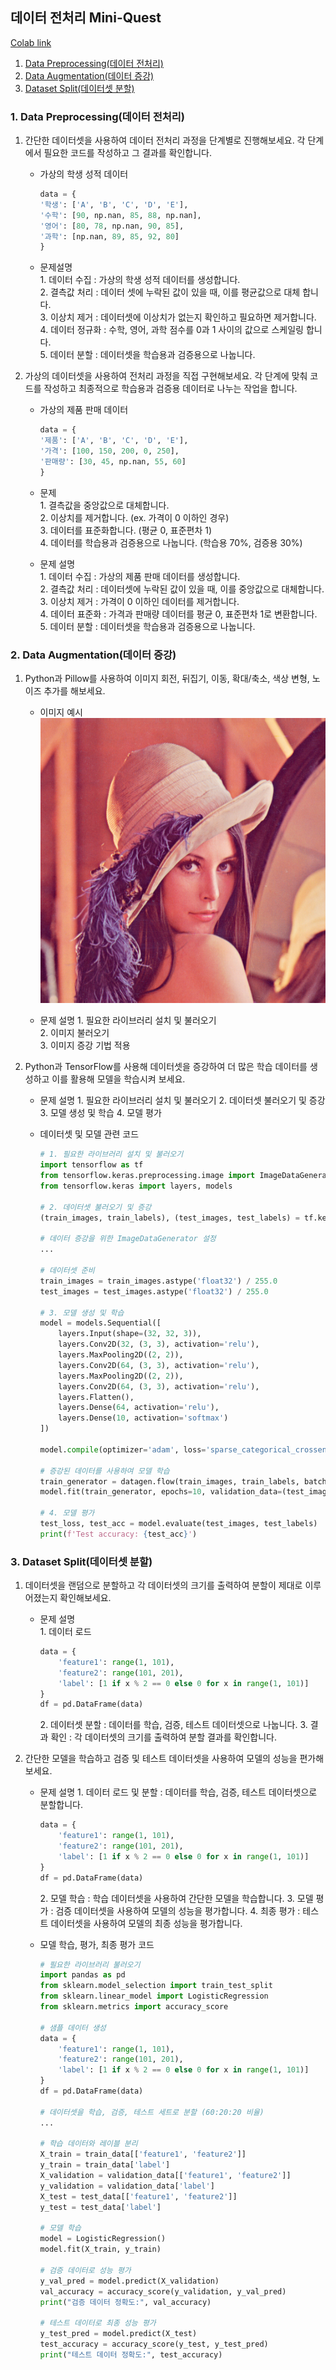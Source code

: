## 데이터 전처리 Mini-Quest
[Colab link]()</br>
1. [Data Preprocessing(데이터 전처리)](#1-data-preprocessing데이터-전처리)
2. [Data Augmentation(데이터 증강)](#2-data-augmentation데이터-증강)
3. [Dataset Split(데이터셋 분할)](#3-dataset-split데이터셋-분할)

### 1. Data Preprocessing(데이터 전처리)
1. 간단한 데이터셋을 사용하여 데이터 전처리 과정을 단계별로 진행해보세요. 각 단계에서 필요한 코드를 작성하고 그 결과를 확인합니다.</br>

    - 가상의 학생 성적 데이터
        ```python
        data = {
        '학생': ['A', 'B', 'C', 'D', 'E'],
        '수학': [90, np.nan, 85, 88, np.nan],
        '영어': [80, 78, np.nan, 90, 85],
        '과학': [np.nan, 89, 85, 92, 80]
        }
        ```
    - 문제설명</br>
        1\. 데이터 수집 : 가상의 학생 성적 데이터를 생성합니다.</br>
        2\. 결측값 처리 : 데이터 셋에 누락된 값이 있을 때, 이를 평균값으로 대체 합니다.</br>
        3\. 이상치 제거 : 데이터셋에 이상치가 없는지 확인하고 필요하면 제거합니다.</br>
        4\. 데이터 정규화 : 수학, 영어, 과학 점수를 0과 1 사이의 값으로 스케일링 합니다.</br>
        5\. 데이터 분할 : 데이터셋을 학습용과 검증용으로 나눕니다.</br>

2. 가상의 데이터셋을 사용하여 전처리 과정을 직접 구현해보세요. 각 단계에 맞춰 코드를 작성하고 최종적으로 학습용과 검증용 데이터로 나누는 작업을 합니다.</br>

    - 가상의 제품 판매 데이터
        ```python
        data = {
        '제품': ['A', 'B', 'C', 'D', 'E'],
        '가격': [100, 150, 200, 0, 250],
        '판매량': [30, 45, np.nan, 55, 60]
        }
        ```
    - 문제</br>
        1\. 결측값을 중앙값으로 대체합니다.</br>
        2\. 이상치를 제거합니다. (ex. 가격이 0 이하인 경우)</br>
        3\. 데이터를 표준화합니다. (평균 0, 표준편차 1)</br>
        4\. 데이터를 학습용과 검증용으로 나눕니다. (학습용 70%, 검증용 30%)</br>

    - 문제 설명</br>
        1\. 데이터 수집 : 가상의 제품 판매 데이터를 생성합니다.</br>
        2\. 결측값 처리 : 데이터셋에 누락된 값이 있을 때, 이를 중앙값으로 대체합니다.</br>
        3\. 이상치 제거 : 가격이 0 이하인 데이터를 제거합니다.</br>
        4\. 데이터 표준화 : 가격과 판매량 데이터를 평균 0, 표준편차 1로 변환합니다.</br>
        5\. 데이터 분할 : 데이터셋을 학습용과 검증용으로 나눕니다.</br>

### 2. Data Augmentation(데이터 증강)
1. Python과 Pillow를 사용하여 이미지 회전, 뒤집기, 이동, 확대/축소, 색상 변형, 노이즈 추가를 해보세요.</br>
    - 이미지 예시
        ![alt text](/4th/image/DataAug_1.png)
    
    - 문제 설명
        1\. 필요한 라이브러리 설치 및 불러오기</br>
        2\. 이미지 불러오기</br>
        3\. 이미지 증강 기법 적용</br>

2. Python과 TensorFlow를 사용해 데이터셋을 증강하여 더 많은 학습 데이터를 생성하고 이를 활용해 모델을 학습시켜 보세요.</br>
    - 문제 설명
        1\. 필요한 라이브러리 설치 및 불러오기
        2\. 데이터셋 불러오기 및 증강
        3\. 모델 생성 및 학습
        4\. 모델 평가

    - 데이터셋 및 모델 관련 코드
        ```python
        # 1. 필요한 라이브러리 설치 및 불러오기
        import tensorflow as tf
        from tensorflow.keras.preprocessing.image import ImageDataGenerator
        from tensorflow.keras import layers, models

        # 2. 데이터셋 불러오기 및 증강
        (train_images, train_labels), (test_images, test_labels) = tf.keras.datasets.cifar10.load_data()

        # 데이터 증강을 위한 ImageDataGenerator 설정
        ...

        # 데이터셋 준비
        train_images = train_images.astype('float32') / 255.0
        test_images = test_images.astype('float32') / 255.0

        # 3. 모델 생성 및 학습
        model = models.Sequential([
            layers.Input(shape=(32, 32, 3)),
            layers.Conv2D(32, (3, 3), activation='relu'),
            layers.MaxPooling2D((2, 2)),
            layers.Conv2D(64, (3, 3), activation='relu'),
            layers.MaxPooling2D((2, 2)),
            layers.Conv2D(64, (3, 3), activation='relu'),
            layers.Flatten(),
            layers.Dense(64, activation='relu'),
            layers.Dense(10, activation='softmax')
        ])

        model.compile(optimizer='adam', loss='sparse_categorical_crossentropy', metrics=['accuracy'])

        # 증강된 데이터를 사용하여 모델 학습
        train_generator = datagen.flow(train_images, train_labels, batch_size=64)
        model.fit(train_generator, epochs=10, validation_data=(test_images, test_labels))

        # 4. 모델 평가
        test_loss, test_acc = model.evaluate(test_images, test_labels)
        print(f'Test accuracy: {test_acc}')
        ```
### 3. Dataset Split(데이터셋 분할)
1. 데이터셋을 랜덤으로 분할하고 각 데이터셋의 크기를 출력하여 분할이 제대로 이루어졌는지 확인해보세요.</br>
    - 문제 설명</br>
        1\. 데이터 로드
        ```python
        data = {
            'feature1': range(1, 101),
            'feature2': range(101, 201),
            'label': [1 if x % 2 == 0 else 0 for x in range(1, 101)]
        }
        df = pd.DataFrame(data)
        ```
        2\. 데이터셋 분할 : 데이터를 학습, 검증, 테스트 데이터셋으로 나눕니다.
        3\. 결과 확인 : 각 데이터셋의 크기를 출력하여 분할 결과를 확인합니다.

2. 간단한 모델을 학습하고 검증 및 테스트 데이터셋을 사용하여 모델의 성능을 편가해보세요.</br>
    - 문제 설명
        1\. 데이터 로드 및 분할 : 데이터를 학습, 검증, 테스트 데이터셋으로 분할합니다.</br>
        ```python
        data = {
            'feature1': range(1, 101),
            'feature2': range(101, 201),
            'label': [1 if x % 2 == 0 else 0 for x in range(1, 101)]
        }
        df = pd.DataFrame(data)
        ```
        2\. 모델 학습 : 학습 데이터셋을 사용하여 간단한 모델을 학습합니다.
        3\. 모델 평가 : 검증 데이터셋을 사용하여 모델의 성능을 평가합니다.
        4\. 최종 평가 : 테스트 데이터셋을 사용하여 모델의 최종 성능을 평가합니다.

    - 모델 학습, 평가, 최종 평가 코드
        ```python
        # 필요한 라이브러리 불러오기
        import pandas as pd
        from sklearn.model_selection import train_test_split
        from sklearn.linear_model import LogisticRegression
        from sklearn.metrics import accuracy_score

        # 샘플 데이터 생성
        data = {
            'feature1': range(1, 101),
            'feature2': range(101, 201),
            'label': [1 if x % 2 == 0 else 0 for x in range(1, 101)]
        }
        df = pd.DataFrame(data)

        # 데이터셋을 학습, 검증, 테스트 세트로 분할 (60:20:20 비율)
        ...

        # 학습 데이터와 레이블 분리
        X_train = train_data[['feature1', 'feature2']]
        y_train = train_data['label']
        X_validation = validation_data[['feature1', 'feature2']]
        y_validation = validation_data['label']
        X_test = test_data[['feature1', 'feature2']]
        y_test = test_data['label']

        # 모델 학습
        model = LogisticRegression()
        model.fit(X_train, y_train)

        # 검증 데이터로 성능 평가
        y_val_pred = model.predict(X_validation)
        val_accuracy = accuracy_score(y_validation, y_val_pred)
        print("검증 데이터 정확도:", val_accuracy)

        # 테스트 데이터로 최종 성능 평가
        y_test_pred = model.predict(X_test)
        test_accuracy = accuracy_score(y_test, y_test_pred)
        print("테스트 데이터 정확도:", test_accuracy)
        ```
